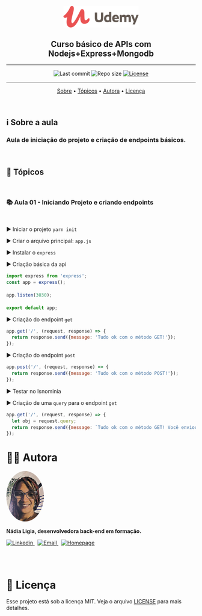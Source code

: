 <p align="center"><img src="../../assets/logo.png" width=200></p>
<h2 align="center">Curso básico de APIs com Nodejs+Express+Mongodb</h2>

---

<p align="center">
  <img alt="Last commit" src="https://img.shields.io/github/last-commit/nlnadialigia/udemy?color=91091e" />

  <img alt="Repo size" src="https://img.shields.io/github/repo-size/nlnadialigia/udemy?color=91091e"/>
   
  <a href="./license.md">
  <img alt="License" src="https://img.shields.io/badge/License-MIT-informational?color=91091e"/>
  </a>
</p>

---

<p align="center">
  <a href="#-information_source-sobre-a-aula">Sobre</a> •
  <a href="#-open_file_folder-tópicos">Tópicos</a> • 
  <a href="#-woman_office_worker-autora">Autora</a> • 
  <a href="#-pencil-licença">Licença</a>
</p>
<br>

## ℹ️ Sobre a aula

<h3>Aula de iniciação do projeto e criação de endpoints básicos.</h3><br>

## 📂 Tópicos
<br>

### 📚 Aula 01 - Iniciando Projeto e criando endpoints
<br>

▶️ Iniciar o projeto `yarn init`

▶️ Criar o arquivo principal: `app.js`

▶️ Instalar o `express`

▶️ Criação básica da api
```js
import express from 'express';
const app = express();

app.listen(3030);

export default app;
```
▶️ Criação do endpoint `get`
```js
app.get('/', (request, response) => {
  return response.send({message: 'Tudo ok com o método GET!'});
});
```
▶️ Criação do endpoint `post`
```js
app.post('/', (request, response) => {
  return response.send({message: 'Tudo ok com o método POST!'});
});
```
▶️ Testar no Isnominia

▶️ Criação de uma `query` para o endpoint `get`
```js
app.get('/', (request, response) => {
  let obj = request.query;
  return response.send({message: `Tudo ok com o método GET! Você enviou o nome ${obj.name} com idade de ${obj.age} anos!`});
});
```

# 👩‍💼 Autora
<img style="border-radius: 50%;" src="../../assets/picture.jpg" width="100px;" alt="Picture"/>
<p><b>Nádia Ligia, desenvolvedora back-end em formação.</b></p>

<a href="https://www.linkedin.com/in/nlnadialigia/">
  <img alt="Linkedin" src="https://img.shields.io/badge/-Linkedin -91091e?style=flat&logo=Linkedin&logoColor=white&link=https://www.linkedin.com/in/nlnadialigia/" />
</a>&nbsp;
<a href="mailto:nlnadialigia@gmail.com">
  <img alt="Email" src="https://img.shields.io/badge/-Email-91091e?style=flat&logo=Gmail&logoColor=white&link=mailto:nlnadialigia@gmail.com" />
</a>&nbsp;
<a href="https://www.nlnadialigia.com">
  <img alt="Homepage" src="https://img.shields.io/badge/-Homepage-91091e" />
</a>

<br><br>

# 📝 Licença

Esse projeto está sob a licença MIT. Veja o arquivo [LICENSE](../../LICENSE) para mais detalhes.